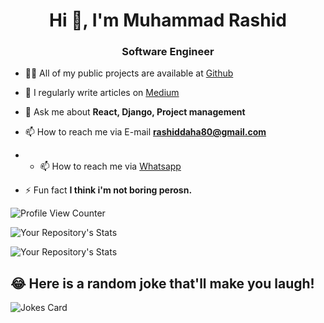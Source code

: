 

<h1 align="center">Hi 👋, I'm Muhammad Rashid</h1>
<h3 align="center">Software Engineer</h3>




- 👨‍💻 All of my public projects are available at [Github](https://github.com/rashiddaha)

- 📝 I regularly write articles on [Medium](https://medium.com/@rashiddaha80)

- 💬 Ask me about **React, Django, Project management**

- 📫 How to reach me via E-mail **rashiddaha80@gmail.com**
- - 📫 How to reach me via [Whatsapp](https://wa.me/+923028072696)

- ⚡ Fun fact **I think i'm not boring perosn.**

![Profile View Counter](https://komarev.com/ghpvc/?username=rashiddaha)

![Your Repository's Stats](https://github-readme-stats.vercel.app/api?username=rashiddaha&show_icons=true)

![Your Repository's Stats](https://github-readme-stats.vercel.app/api/top-langs/?username=rashiddaha&theme=blue-green)

## 😂 Here is a random joke that'll make you laugh!
![Jokes Card](https://readme-jokes.vercel.app/api)



